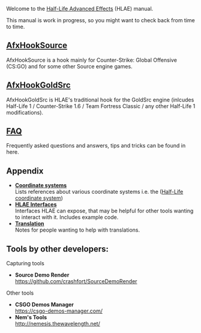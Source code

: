 Welcome to the [Half-Life Advanced Effects](https://github.com/advancedfx/advancedfx/wiki/Half-Life-Advanced-Effects) (HLAE) manual.

This manual is work in progress, so you might want to check back from time to time.

## [AfxHookSource](https://github.com/advancedfx/advancedfx/wiki/AfxHookSource)

AfxHookSource is a hook mainly for Counter-Strike: Global Offensive (CS:GO) and for some other Source engine games.

## [AfxHookGoldSrc](https://github.com/advancedfx/advancedfx/wiki/AfxHookGoldSrc)

AfxHookGoldSrc is HLAE's traditional hook for the GoldSrc engine (inlcudes Half-Life 1 / Counter-Strike 1.6 / Team Fortress Classic / any other Half-Life 1 modifications).

## [FAQ](https://github.com/advancedfx/advancedfx/wiki/FAQ)

Frequently asked questions and answers, tips and tricks can be found in here.

## Appendix

* **[Coordinate systems](https://github.com/advancedfx/advancedfx/wiki/Coordinate-systems)**<br />Lists references about various coordinate systems i.e. the ([Half-Life coordinate system](https://github.com/advancedfx/advancedfx/wiki/Half-Life-coordinate-system))
* **[HLAE Interfaces](https://github.com/advancedfx/advancedfx/wiki/HLAE-Interfaces)**<br />Interfaces HLAE can expose, that may be helpful for other tools wanting to interact with it. Includes example code.
* **[Translation](https://github.com/advancedfx/advancedfx/wiki/Translation)**<br />Notes for people wanting to help with translations.

## Tools by other developers:

Capturing tools

* **Source Demo Render**<br />
  https://github.com/crashfort/SourceDemoRender

Other tools

* **CSGO Demos Manager**<br />
  https://csgo-demos-manager.com/
* **Nem's Tools**<br />
  http://nemesis.thewavelength.net/
